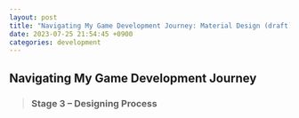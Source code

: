 ```yaml
---
layout: post
title: "Navigating My Game Development Journey: Material Design (draft)"
date: 2023-07-25 21:54:45 +0900
categories: development
---
```


## Navigating My Game Development Journey

> ### Stage 3 – Designing Process
